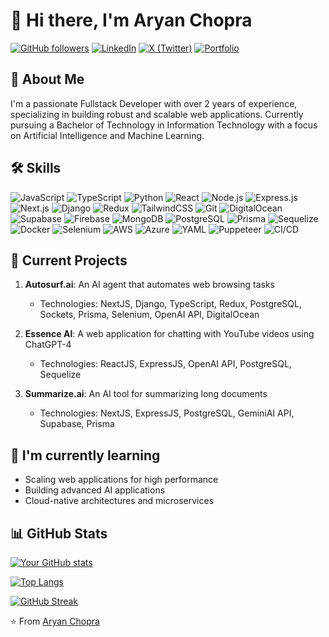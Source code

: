 # 👋 Hi there, I'm Aryan Chopra

[![GitHub followers](https://img.shields.io/github/followers/AryanChopraa?label=Follow&style=social)](https://github.com/AryanChopraa)
[![LinkedIn](https://img.shields.io/badge/-LinkedIn-blue?style=flat-square&logo=Linkedin&logoColor=white&link=https://www.linkedin.com/in/aryann-chopraa//)](https://www.linkedin.com/in/aryann-chopraa//)
[![X (Twitter)](https://img.shields.io/badge/-X-000000?style=flat-square&logo=x&logoColor=white&link=https://x.com/aryann_chopraa)](https://x.com/aryann_chopraa)
[![Portfolio](https://img.shields.io/badge/Portfolio-aryan--portfolio-brightgreen)](https://aryan-portfolio-vxp9.vercel.app/)

## 🚀 About Me

I'm a passionate Fullstack Developer with over 2 years of experience, specializing in building robust and scalable web applications. Currently pursuing a Bachelor of Technology in Information Technology with a focus on Artificial Intelligence and Machine Learning.

## 🛠 Skills

![JavaScript](https://img.shields.io/badge/-JavaScript-F7DF1E?style=flat-square&logo=javascript&logoColor=black)
![TypeScript](https://img.shields.io/badge/-TypeScript-3178C6?style=flat-square&logo=typescript&logoColor=white)
![Python](https://img.shields.io/badge/-Python-3776AB?style=flat-square&logo=python&logoColor=white)
![React](https://img.shields.io/badge/-React-61DAFB?style=flat-square&logo=react&logoColor=black)
![Node.js](https://img.shields.io/badge/-Node.js-339933?style=flat-square&logo=node.js&logoColor=white)
![Express.js](https://img.shields.io/badge/-Express.js-000000?style=flat-square&logo=express&logoColor=white)
![Next.js](https://img.shields.io/badge/-Next.js-000000?style=flat-square&logo=next.js&logoColor=white)
![Django](https://img.shields.io/badge/-Django-092E20?style=flat-square&logo=django&logoColor=white)
![Redux](https://img.shields.io/badge/-Redux-764ABC?style=flat-square&logo=redux&logoColor=white)
![TailwindCSS](https://img.shields.io/badge/-TailwindCSS-38B2AC?style=flat-square&logo=tailwind-css&logoColor=white)
![Git](https://img.shields.io/badge/-Git-F05032?style=flat-square&logo=git&logoColor=white)
![DigitalOcean](https://img.shields.io/badge/-DigitalOcean-0080FF?style=flat-square&logo=digitalocean&logoColor=white)
![Supabase](https://img.shields.io/badge/-Supabase-3ECF8E?style=flat-square&logo=supabase&logoColor=white)
![Firebase](https://img.shields.io/badge/-Firebase-FFCA28?style=flat-square&logo=firebase&logoColor=black)
![MongoDB](https://img.shields.io/badge/-MongoDB-47A248?style=flat-square&logo=mongodb&logoColor=white)
![PostgreSQL](https://img.shields.io/badge/-PostgreSQL-336791?style=flat-square&logo=postgresql&logoColor=white)
![Prisma](https://img.shields.io/badge/-Prisma-2D3748?style=flat-square&logo=prisma&logoColor=white)
![Sequelize](https://img.shields.io/badge/-Sequelize-52B0E7?style=flat-square&logo=sequelize&logoColor=white)
![Docker](https://img.shields.io/badge/-Docker-2496ED?style=flat-square&logo=docker&logoColor=white)
![Selenium](https://img.shields.io/badge/-Selenium-43B02A?style=flat-square&logo=selenium&logoColor=white)
![AWS](https://img.shields.io/badge/-AWS-232F3E?style=flat-square&logo=amazon-aws&logoColor=white)
![Azure](https://img.shields.io/badge/-Azure-0089D6?style=flat-square&logo=microsoft-azure&logoColor=white)
![YAML](https://img.shields.io/badge/-YAML-CB171E?style=flat-square&logo=yaml&logoColor=white)
![Puppeteer](https://img.shields.io/badge/-Puppeteer-40B5A4?style=flat-square&logo=puppeteer&logoColor=white)
![CI/CD](https://img.shields.io/badge/-CI%2FCD-2088FF?style=flat-square&logo=github-actions&logoColor=white)

## 🔭 Current Projects

1. **Autosurf.ai**: An AI agent that automates web browsing tasks
   - Technologies: NextJS, Django, TypeScript, Redux, PostgreSQL, Sockets, Prisma, Selenium, OpenAI API, DigitalOcean
   
2. **Essence AI**: A web application for chatting with YouTube videos using ChatGPT-4
   - Technologies: ReactJS, ExpressJS, OpenAI API, PostgreSQL, Sequelize

3. **Summarize.ai**: An AI tool for summarizing long documents
   - Technologies: NextJS, ExpressJS, PostgreSQL, GeminiAI API, Supabase, Prisma

## 🌱 I'm currently learning

- Scaling web applications for high performance
- Building advanced AI applications
- Cloud-native architectures and microservices

## 📊 GitHub Stats

[![Your GitHub stats](https://github-readme-stats.vercel.app/api?username=AryanChopraa&show_icons=true&theme=radical)](https://github.com/your-github-username)

[![Top Langs](https://github-readme-stats.vercel.app/api/top-langs/?username=AryanChopraa&layout=compact&theme=radical)](https://github.com/your-github-username)

[![GitHub Streak](https://github-readme-streak-stats.herokuapp.com/?user=AryanChopraa&theme=radical)](https://github.com/your-github-username)



⭐️ From [Aryan Chopra](https://github.com/AryanChopraa)

